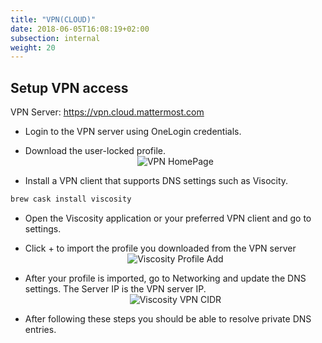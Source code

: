 ```yaml
---
title: "VPN(CLOUD)"
date: 2018-06-05T16:08:19+02:00
subsection: internal
weight: 20
---
```


## Setup VPN access

VPN Server: https://vpn.cloud.mattermost.com

* Login to the VPN server using OneLogin credentials.

* Download the user-locked profile.
    <span style="display:block;text-align:center">![VPN HomePage](/img/vpn_cloud_1.png)</span>

* Install a VPN client that supports DNS settings such as Visocity.

```bash
brew cask install viscosity
```

* Open the Viscosity application or your preferred VPN client and go to settings.

* Click + to import the profile you downloaded from the VPN server
    <span style="display:block;text-align:center">![Viscosity Profile Add](/img/vpn_cloud_2.png)</span>

* After your profile is imported, go to Networking and update the DNS settings. The Server IP is the VPN server IP.
    <span style="display:block;text-align:center">![Viscosity VPN CIDR](/img/vpn_cloud_3.png)</span>

* After following these steps you should be able to resolve private DNS entries.
